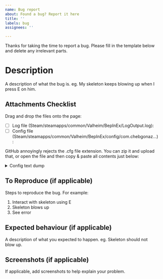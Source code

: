 ```yaml
---
name: Bug report
about: Found a bug? Report it here
title: ''
labels: bug
assignees: ''

---
```


Thanks for taking the time to report a bug. Please fill in the template below and delete any irrelevant parts.

# Description

A description of what the bug is. eg. My skeleton keeps blowing up when I press E on him.

## Attachments Checklist

Drag and drop the files onto the page:

- [ ] Log file (Steam/steamapps/common/Valheim/BepInEx/LogOutput.log):
- [ ] Config file (Steam/steamapps/common/Valheim/BepInEx/config/com.chebgonaz...):

GitHub annoyingly rejects the .cfg file extension. You can zip it and upload that, or open the file and then copy & paste all contents just below:

<details><summary>Config text dump</summary>
CONFIG FILE TEXT HERE
</details>

## To Reproduce (if applicable)

Steps to reproduce the bug. For example:
1. Interact with skeleton using E
2. Skeleton blows up
3. See error

## Expected behaviour (if applicable)

A description of what you expected to happen. eg. Skeleton should not blow up.

## Screenshots (if applicable)

If applicable, add screenshots to help explain your problem.

